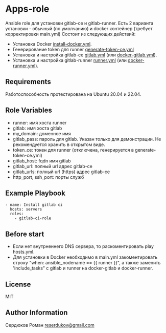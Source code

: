Apps-role
=========

Ansible role для установки gitlab-ce и gitlab-runner. Есть 2 варианта установки - обычный (по умолчанию) и docker контейнер (требует корректировки main.yml)
Состоит из следующих действий:
- Установка Docker [install-docker.yml](https://github.com/roman-serdyukov/gitlab-ci-role/blob/main/tasks/install-docker.yml).
- Генерирование token для runner [generate-token-ce.yml](https://github.com/roman-serdyukov/gitlab-ci-role/blob/main/tasks/generate-token-ce.yml)
- Установка и настройка gitlab-ce [gitlab.yml](https://github.com/roman-serdyukov/gitlab-ci-role/blob/main/tasks/gitlab.yml) (или [docker-gitlab.yml](https://github.com/roman-serdyukov/gitlab-ci-role/blob/main/tasks/docker-gitlab.yml)).
- Установка и настройка gitlab-runner [runner.yml](https://github.com/roman-serdyukov/gitlab-ci-role/blob/main/tasks/runner.yml) (или [docker-runner.yml](https://github.com/roman-serdyukov/gitlab-ci-role/blob/main/tasks/docker-runner.yml)).

Requirements
------------

Работоспособность протестирована на Ubuntu 20.04 и 22.04.


Role Variables
--------------

- runner:       имя хоста runner
- gitlab:       имя хоста gitlab
- my_domain:    доменное имя
- gitlab_pass:  пароль для gitlab. Указан только для демонстрации. Не рекомендуется хранить в открытом виде.
- token_ce:     токен для runner (отключена, генерируется в generate-token-ce.yml)
- gitlab_host:  fqdn имя gitlab
- gitlab_url:   полный url адрес gitlab-ce
- gitlab_urls:  полный url (https) адрес gitlab-ce
- http_port, ssh_port: порты служб

Example Playbook
----------------
```
- name: Install gitlab ci
  hosts: servers
  roles:
    - gitlab-ci-role
```

Before start
----------------

- Если нет внутрненнего DNS сервера, то раскоментировать play hosts.yml.
- Для установки в Docker необходимо в main.yml закоментировать строку "when: ansible_nodename == {{ runner }}", а также  заменить 'include_tasks" с gitlab и runner на docker-gitlab и docker-runner.

License
-------

MIT

Author Information
------------------

Сердюков Роман
reserdukov@gmail.com